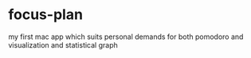 # focus-plan
my first mac app which suits personal demands for both pomodoro and visualization and statistical graph
